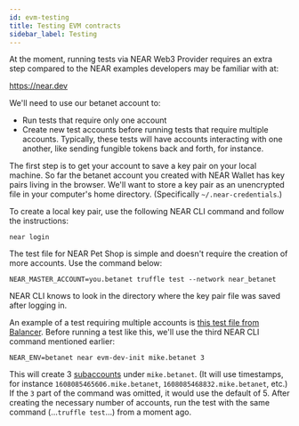 ```yaml
---
id: evm-testing
title: Testing EVM contracts
sidebar_label: Testing
---
```


At the moment, running tests via NEAR Web3 Provider requires an extra step compared to the NEAR examples developers may be familiar with at:

<a href="https://near.dev" target="_blank">https://near.dev</a>

We'll need to use our betanet account to:

- Run tests that require only one account
- Create new test accounts before running tests that require multiple accounts. Typically, these tests will have accounts interacting with one another, like sending fungible tokens back and forth, for instance.

The first step is to get your account to save a key pair on your local machine. So far the betanet account you created with NEAR Wallet has key pairs living in the browser. We'll want to store a key pair as an unencrypted file in your computer's home directory. (Specifically `~/.near-credentials`.)

To create a local key pair, use the following NEAR CLI command and follow the instructions:

    near login

The test file for NEAR Pet Shop is simple and doesn't require the creation of more accounts. Use the command below:

    NEAR_MASTER_ACCOUNT=you.betanet truffle test --network near_betanet

NEAR CLI knows to look in the directory where the key pair file was saved after logging in.

An example of a test requiring multiple accounts is <a href="https://github.com/near/balancer-core/blob/42b2d351667761130dd7c88190b56024f6114e1f/test/pool.js#L9-L12" target="_blank">this test file from Balancer</a>. Before running a test like this, we'll use the third NEAR CLI command mentioned earlier:

    NEAR_ENV=betanet near evm-dev-init mike.betanet 3

This will create 3 <a href="/docs/concepts/account#subaccounts" target="_blank">subaccounts</a> under `mike.betanet`. (It will use timestamps, for instance `1608085465606.mike.betanet`, `1608085468832.mike.betanet`, etc.) If the `3` part of the command was omitted, it would use the default of 5. After creating the necessary number of accounts, run the test with the same command (…`truffle test`…) from a moment ago.

